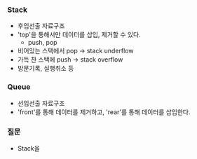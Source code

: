 ### Stack
- 후입선출 자료구조
- 'top'을 통해서만 데이터를 삽입, 제거할 수 있다.
	- push, pop
- 비어있는 스택에서 pop -> stack underflow
- 가득 찬 스택에 push -> stack overflow
- 방문기록, 실행취소 등

### Queue
- 선입선출 자료구조
- 'front'를 통해 데이터를 제거하고, 'rear'를 통해 데이터를 삽입한다.

### 질문
- Stack을
